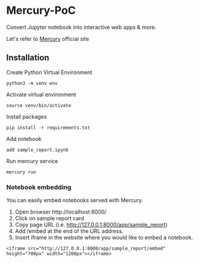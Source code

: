 # Mercury-PoC
Convert Jupyter notebook into interactive web apps &amp; more.

Let's refer to [Mercury](https://runmercury.com/) official site


## Installation

Create Python Virtual Environment

```
python3 -m venv env
```


Activate virtual environment

```
source venv/bin/activate
```


Install packages

```
pip install -r requirements.txt 
```


Add notebook

```
add sample_report.ipynb 
```

Run mercury service

```
mercury run
```

### Notebook embedding

You can easily embed notebooks served with Mercury.

1. Open browser http://localhost:8000/
2. Click on sample report card
3. Copy page URL (i.e. http://127.0.0.1:8000/app/sample_report) 
4. Add /embed at the end of the URL address.
5. Insert iframe in the website where you would like to embed a notebook.

```
<iframe src="http://127.0.0.1:8000/app/sample_report/embed" height="700px" width="1200px"></iframe>
```




